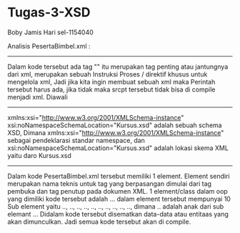 # Tugas-3-XSD
Boby Jamis Hari sel-1154040

Analisis PesertaBimbel.xml :
***********************************************
Dalam kode tersebut ada tag "<?xml version="1.0" encoding="UTF-8"?>" itu merupakan tag penting atau 
jantungnya dari xml, merupakan sebuah Instruksi Proses / direktif khusus untuk mengelola  xml, Jadi 
jika kita ingin membuat sebuah xml  maka Perintah tersebut harus ada, jika tidak maka srcpt tersebut 
tidak bisa di compile menjadi xml. Diawali <?....?>
***********************************************
xmlns:xsi="http://www.w3.org/2001/XMLSchema-instance" xsi:noNamespaceSchemaLocation="Kursus.xsd"
adalah sebuah schema XSD, Dimana xmlns:xsi="http://www.w3.org/2001/XMLSchema-instance" sebagai pendeklarasi standar namespace, dan 
xsi:noNamespaceSchemaLocation="Kursus.xsd" adalah lokasi skema XML yaitu daro Kursus.xsd
***********************************************
Dalam kode PesertaBimbel.xml  tersebut memiliki 1  element. Element sendiri merupakan nama teknis untuk 
tag yang berpasangan dimulai dari tag pembuka dan tag penutup pada dokumen XML. 
1 element/class dalam oop yang dimiliki kode tersebut adalah <Kursus>...</Kursus> dalam 
element tersebut mempunyai 10 Sub element yaitu <nama>..</nama>, <nip>..</nip>, 
<umur>..</umur>, <jeniskelamin>..</jeniskelamin>, <alamat>..</alamat>, 
<kelas>..</kelas>, <phone>..</phone>, <email>..</email>, <kampus>..</kampus>, 
<alamat>..</alamat>, dimana <alamat>..</alamat> adalah anak dari sub elemant <kampus>..</kampus>.
Didalam kode tersebut disematkan data-data atau entitaas yang akan dimunculkan. Jadi semua kode tersebut akan di compile.



